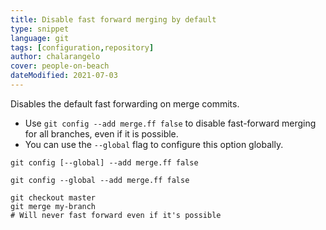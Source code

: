 ```yaml
---
title: Disable fast forward merging by default
type: snippet
language: git
tags: [configuration,repository]
author: chalarangelo
cover: people-on-beach
dateModified: 2021-07-03
---
```


Disables the default fast forwarding on merge commits.

- Use `git config --add merge.ff false` to disable fast-forward merging for all branches, even if it is possible.
- You can use the `--global` flag to configure this option globally.

```shell
git config [--global] --add merge.ff false
```

```shell
git config --global --add merge.ff false

git checkout master
git merge my-branch
# Will never fast forward even if it's possible
```

